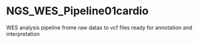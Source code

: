 # NGS_WES_Pipeline01cardio
WES analysis pipeline frome raw datas to vcf files ready for annotation and interpretation
